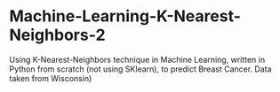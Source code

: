 # Machine-Learning-K-Nearest-Neighbors-2
Using K-Nearest-Neighbors technique in Machine Learning, written in Python from scratch (not using SKlearn), to predict Breast Cancer. Data taken from Wisconsin)
